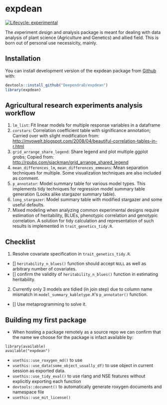 
# expdean

<!-- badges: start -->
[![Lifecycle: experimental](https://img.shields.io/badge/lifecycle-experimental-orange.svg)](https://www.tidyverse.org/lifecycle/#experimental)
<!-- badges: end -->

The *ex*periment *de*sign and *an*alysis package is meant for dealing with data analysis of plant science (Agriculture and Genetics) and allied field. This is born out of personal use necessicity, mainly.

## Installation

You can install development version of the expdean package from [Github](https://github.com/DeependraD/expdean) with:

``` r
devtools::install_github("DeependraD/expdean")
library(expdean)
```

## Agricultural research experiments analysis workflow

1. `lm_list`: Fit linear models for multiple response variables in a dataframe
2. `corstars`: Correlation coefficient table with significance annotation; Carried over with slight modification from: http://myowelt.blogspot.com/2008/04/beautiful-correlation-tables-in-r.html
2. `grid_arrange_share_legend`: Share legend and plot multiple ggplot grobs; Copied from: http://rpubs.com/sjackman/grid_arrange_shared_legend
4. `mean_differences_lm`, `mean_differences_emmeans`: Mean separation techniques for multiple. Some visualization techniques are also included as comment.
5. `p_annotator`: Model summary table for various model types. This implements tidy techniques for regression model summary table generation (Looks alike stargazer summary table).
6. `long_stargazer`: Model summary table with modified stargazer and some useful defaults.
7. Mixed modeling when analyzing common experimental designs require estimation of heritability, BLUEs, phenotypic correlation and genotypic correlation. A solution for tidy calculation and representation of such results is implemented in `trait_genetics_tidy.R`.

## Checklist

1. Resolve covariate specification in `trait_genetics_tidy.R`.
- [] `heritability_n_blues()` function should accept `NULL` as well as arbitrary number of covariates.
- [] confirm the validity of `heritability_n_blues()` function in estimating heritability.
2. Currently only 3 models are tidied (in join step) due to column name mismatch in `model_summary_kabletype.R`'s `p_annotator()` function.
- [] Use metaprogramming to solve it.

## Building my first package

- When hosting a package remotely as a source repo we can confirm that the name we choose for the package is infact available by:

```
library(available)
available("expdean")
```
- `usethis::use_roxygen_md()` to use
- `usethis::use_data(some_object_usually_df)` to use object in current session as exported data.
- `usethis::use_tidy_eval()` to use rlang and NSE features without explicitly exporting each function
- `devtools::document()` to automatically generate roxygen documents and namespace file
- `usethis::use_mit_license()`
